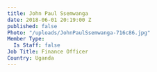 ```yaml
---
title: John Paul Ssemwanga
date: 2018-06-01 20:19:00 Z
published: false
Photo: "/uploads/JohnPaulSsemwanga-716c86.jpg"
Member Type:
  Is Staff: false
Job Title: Finance Officer
Country: Uganda
---
```


